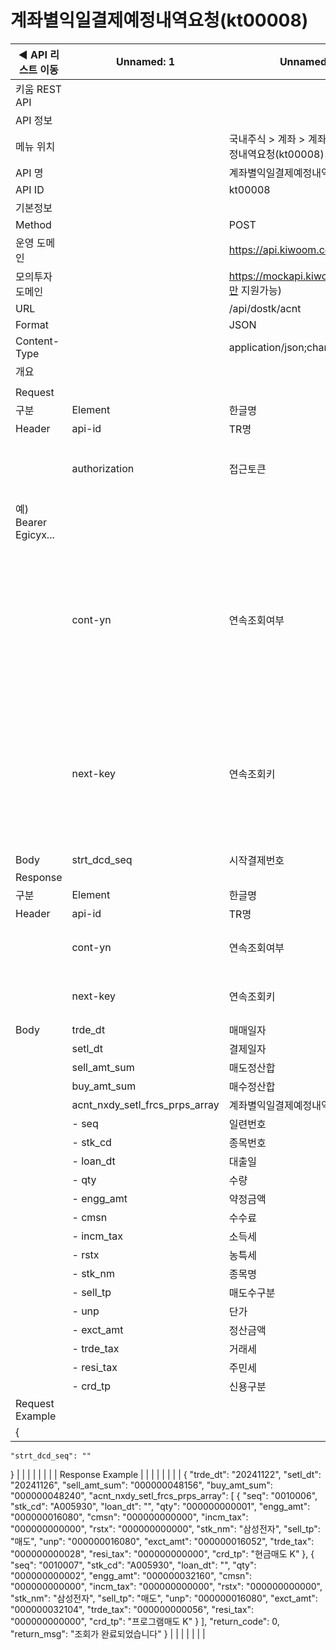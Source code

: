 # 계좌별익일결제예정내역요청(kt00008)

| ◀ API 리스트 이동 | Unnamed: 1 | Unnamed: 2 | Unnamed: 3 | Unnamed: 4 | Unnamed: 5 | Unnamed: 6 |
| --- | --- | --- | --- | --- | --- | --- |
| 키움 REST API |  |  |  |  |  |  |
| API 정보 |  |  |  |  |  |  |
| 메뉴 위치 |  | 국내주식 > 계좌 > 계좌별익일결제예정내역요청(kt00008) |  |  |  |  |
| API 명 |  | 계좌별익일결제예정내역요청 |  |  |  |  |
| API ID |  | kt00008 |  |  |  |  |
| 기본정보 |  |  |  |  |  |  |
| Method |  | POST |  |  |  |  |
| 운영 도메인 |  | https://api.kiwoom.com |  |  |  |  |
| 모의투자 도메인 |  | https://mockapi.kiwoom.com(KRX만 지원가능) |  |  |  |  |
| URL |  | /api/dostk/acnt |  |  |  |  |
| Format |  | JSON |  |  |  |  |
| Content-Type |  | application/json;charset=UTF-8 |  |  |  |  |
| 개요 |  |  |  |  |  |  |
|  |  |  |  |  |  |  |
| Request |  |  |  |  |  |  |
| 구분 | Element | 한글명 | Type | Required | Length | Description |
| Header | api-id | TR명 | String | Y | 10 |  |
|  | authorization | 접근토큰 | String | Y | 1000 | 토큰 지정시 토큰타입("Bearer") 붙혀서 호출 
 예) Bearer Egicyx... |
|  | cont-yn | 연속조회여부 | String | N | 1 | 응답 Header의 연속조회여부값이 Y일 경우 다음데이터 요청시 응답 Header의 cont-yn값 세팅 |
|  | next-key | 연속조회키 | String | N | 50 | 응답 Header의 연속조회여부값이 Y일 경우 다음데이터 요청시 응답 Header의 next-key값 세팅 |
| Body | strt_dcd_seq | 시작결제번호 | String | N | 7 |  |
| Response |  |  |  |  |  |  |
| 구분 | Element | 한글명 | Type | Required | Length | Description |
| Header | api-id | TR명 | String | Y | 10 |  |
|  | cont-yn | 연속조회여부 | String | N | 1 | 다음 데이터가 있을시 Y값 전달 |
|  | next-key | 연속조회키 | String | N | 50 | 다음 데이터가 있을시 다음 키값 전달 |
| Body | trde_dt | 매매일자 | String | N | 8 |  |
|  | setl_dt | 결제일자 | String | N | 8 |  |
|  | sell_amt_sum | 매도정산합 | String | N | 12 |  |
|  | buy_amt_sum | 매수정산합 | String | N | 12 |  |
|  | acnt_nxdy_setl_frcs_prps_array | 계좌별익일결제예정내역배열 | LIST | N |  |  |
|  | - seq | 일련번호 | String | N | 7 |  |
|  | - stk_cd | 종목번호 | String | N | 12 |  |
|  | - loan_dt | 대출일 | String | N | 8 |  |
|  | - qty | 수량 | String | N | 12 |  |
|  | - engg_amt | 약정금액 | String | N | 12 |  |
|  | - cmsn | 수수료 | String | N | 12 |  |
|  | - incm_tax | 소득세 | String | N | 12 |  |
|  | - rstx | 농특세 | String | N | 12 |  |
|  | - stk_nm | 종목명 | String | N | 40 |  |
|  | - sell_tp | 매도수구분 | String | N | 10 |  |
|  | - unp | 단가 | String | N | 12 |  |
|  | - exct_amt | 정산금액 | String | N | 12 |  |
|  | - trde_tax | 거래세 | String | N | 12 |  |
|  | - resi_tax | 주민세 | String | N | 12 |  |
|  | - crd_tp | 신용구분 | String | N | 20 |  |
| Request Example |  |  |  |  |  |  |
| {
    "strt_dcd_seq": ""
} |  |  |  |  |  |  |
| Response Example |  |  |  |  |  |  |
| {
    "trde_dt": "20241122",
    "setl_dt": "20241126",
    "sell_amt_sum": "000000048156",
    "buy_amt_sum": "000000048240",
    "acnt_nxdy_setl_frcs_prps_array": [
        {
            "seq": "0010006",
            "stk_cd": "A005930",
            "loan_dt": "",
            "qty": "000000000001",
            "engg_amt": "000000016080",
            "cmsn": "000000000000",
            "incm_tax": "000000000000",
            "rstx": "000000000000",
            "stk_nm": "삼성전자",
            "sell_tp": "매도",
            "unp": "000000016080",
            "exct_amt": "000000016052",
            "trde_tax": "000000000028",
            "resi_tax": "000000000000",
            "crd_tp": "현금매도 K"
        },
        {
            "seq": "0010007",
            "stk_cd": "A005930",
            "loan_dt": "",
            "qty": "000000000002",
            "engg_amt": "000000032160",
            "cmsn": "000000000000",
            "incm_tax": "000000000000",
            "rstx": "000000000000",
            "stk_nm": "삼성전자",
            "sell_tp": "매도",
            "unp": "000000016080",
            "exct_amt": "000000032104",
            "trde_tax": "000000000056",
            "resi_tax": "000000000000",
            "crd_tp": "프로그램매도 K"
        }
    ],
    "return_code": 0,
    "return_msg": "조회가 완료되었습니다"
} |  |  |  |  |  |  |
